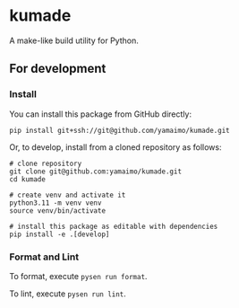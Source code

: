 # kumade

A make-like build utility for Python.

## For development

### Install

You can install this package from GitHub directly:

```console
pip install git+ssh://git@github.com/yamaimo/kumade.git
```

Or, to develop, install from a cloned repository as follows:

```console
# clone repository
git clone git@github.com:yamaimo/kumade.git
cd kumade

# create venv and activate it
python3.11 -m venv venv
source venv/bin/activate

# install this package as editable with dependencies
pip install -e .[develop]
```

### Format and Lint

To format, execute `pysen run format`.

To lint, execute `pysen run lint`.
